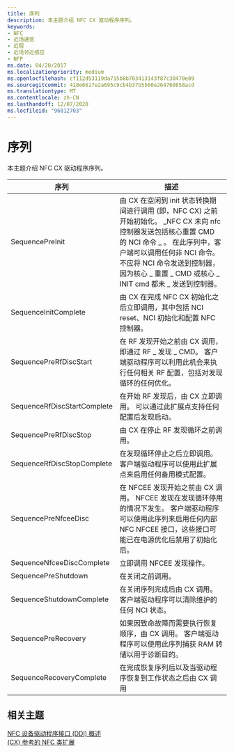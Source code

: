 ```yaml
---
title: 序列
description: 本主题介绍 NFC CX 驱动程序序列。
keywords:
- NFC
- 近场通信
- 近程
- 近场邻近感应
- NFP
ms.date: 04/20/2017
ms.localizationpriority: medium
ms.openlocfilehash: cf112d53119da715b8b703413143f87c30470e09
ms.sourcegitcommit: 418e6617e2a695c9cb4b37b5b60e264760858acd
ms.translationtype: MT
ms.contentlocale: zh-CN
ms.lasthandoff: 12/07/2020
ms.locfileid: "96812703"
---
```

# <a name="sequences"></a>序列


本主题介绍 NFC CX 驱动程序序列。

| 序列                    | 描述                                                                                                                                                                                                                                                                                                                                                                                               |
|-----------------------------|-----------------------------------------------------------------------------------------------------------------------------------------------------------------------------------------------------------------------------------------------------------------------------------------------------------------------------------------------------------------------------------------------------------|
| SequencePreInit             | 由 CX 在空闲到 init 状态转换期间进行调用 (即，NFC CX) 之前开始初始化。 \_NFC CX 未向 nfc 控制器发送包括核心重置 CMD 的 NCI 命令 \_ 。 在此序列中，客户端可以调用任何非 NCI 命令。 不应将 NCI 命令发送到控制器，因为核心 \_ 重置 \_ CMD 或核心 \_ INIT cmd 都未 \_ 发送到控制器。 |
| SequenceInitComplete        | 由 CX 在完成 NFC CX 初始化之后立即调用，其中包括 NCI reset、NCI 初始化和配置 NFC 控制器。                                                                                                                                                                                                                                          |
| SequencePreRfDiscStart      | 在 RF 发现开始之前由 CX 调用，即通过 RF \_ 发现 \_ CMD。 客户端驱动程序可以利用此机会来执行任何相关 RF 配置，包括对发现循环的任何优化。                                                                                                                                                                                        |
| SequenceRfDiscStartComplete | 在开始 RF 发现后，由 CX 立即调用。 可以通过此扩展点支持任何配置后发现启动。                                                                                                                                                                                                                                                      |
| SequencePreRfDiscStop       | 由 CX 在停止 RF 发现循环之前调用。                                                                                                                                                                                                                                                                                                                                                    |
| SequenceRfDiscStopComplete  | 在发现循环停止之后立即调用。 客户端驱动程序可以使用此扩展点来启用任何备用模式配置。                                                                                                                                                                                                                                                         |
| SequencePreNfceeDisc        | 在 NFCEE 发现开始之前由 CX 调用。 NFCEE 发现在发现循环停用的情况下发生。 客户端驱动程序可以使用此序列来启用任何内部 NFC NFCEE 接口，这些接口可能已在电源优化后禁用了初始化后。                                                                                                                         |
| SequenceNfceeDiscComplete   | 立即调用 NFCEE 发现操作。                                                                                                                                                                                                                                                                                                                                                       |
| SequencePreShutdown         | 在关闭之前调用。                                                                                                                                                                                                                                                                                                                                                                       |
| SequenceShutdownComplete    | 在关闭序列完成后由 CX 调用。 客户端驱动程序可以清除维护的任何 NCI 状态。                                                                                                                                                                                                                                                                                               |
| SequencePreRecovery         | 如果因致命故障而需要执行恢复顺序，由 CX 调用。 客户端驱动程序可以使用此序列捕获 RAM 转储以用于诊断目的。                                                                                                                                                                                                                                    |
| SequenceRecoveryComplete    | 在完成恢复序列后以及当驱动程序恢复到工作状态之后由 CX 调用                                                                                                                                                                                                                                                                                             |

 

 

 
## <a name="related-topics"></a>相关主题
[NFC 设备驱动程序接口 (DDI) 概述](/windows-hardware/drivers/ddi/index)  
[ (CX) 参考的 NFC 类扩展](/windows-hardware/drivers/ddi/index)
